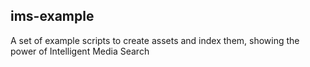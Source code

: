 ## ims-example
A set of example scripts to create assets and index them, showing the power of Intelligent Media Search

